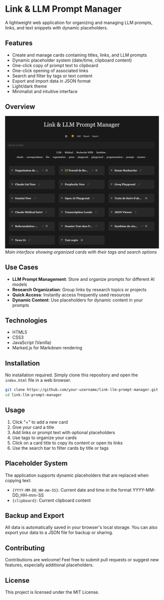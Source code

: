 # Link & LLM Prompt Manager

A lightweight web application for organizing and managing LLM prompts, links, and text snippets with dynamic placeholders.

## Features

- Create and manage cards containing titles, links, and LLM prompts
- Dynamic placeholder system (date/time, clipboard content)
- One-click copy of prompt text to clipboard
- One-click opening of associated links
- Search and filter by tags or text content
- Export and import data in JSON format
- Light/dark theme
- Minimalist and intuitive interface

## Overview

![Main application interface](assets/images/main-view.png)
*Main interface showing organized cards with their tags and search options*

## Use Cases

- **LLM Prompt Management**: Store and organize prompts for different AI models
- **Research Organization**: Group links by research topics or projects
- **Quick Access**: Instantly access frequently used resources
- **Dynamic Content**: Use placeholders for dynamic content in your prompts

## Technologies

- HTML5
- CSS3
- JavaScript (Vanilla)
- Marked.js for Markdown rendering

## Installation

No installation required. Simply clone this repository and open the `index.html` file in a web browser.

```bash
git clone https://github.com/your-username/link-llm-prompt-manager.git
cd link-llm-prompt-manager
```

## Usage

1. Click "+" to add a new card
2. Give your card a title
3. Add links or prompt text with optional placeholders
4. Use tags to organize your cards
5. Click on a card title to copy its content or open its links
6. Use the search bar to filter cards by title or tags

## Placeholder System

The application supports dynamic placeholders that are replaced when copying text:

- `{YYYY-MM-DD_HH-mm-SS}`: Current date and time in the format YYYY-MM-DD_HH-mm-SS
- `{clipboard}`: Current clipboard content

## Backup and Export

All data is automatically saved in your browser's local storage. You can also export your data to a JSON file for backup or sharing.

## Contributing

Contributions are welcome! Feel free to submit pull requests or suggest new features, especially additional placeholders.

## License

This project is licensed under the MIT License.
